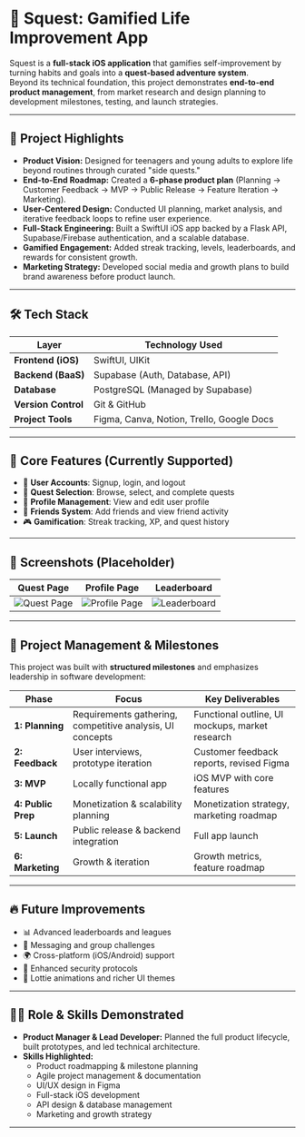 # 📱 Squest: Gamified Life Improvement App

Squest is a **full-stack iOS application** that gamifies self-improvement by turning habits and goals into a **quest-based adventure system**.  
Beyond its technical foundation, this project demonstrates **end-to-end product management**, from market research and design planning to development milestones, testing, and launch strategies.

---

## 🎯 Project Highlights

- **Product Vision:** Designed for teenagers and young adults to explore life beyond routines through curated "side quests."  
- **End-to-End Roadmap:** Created a **6-phase product plan** (Planning → Customer Feedback → MVP → Public Release → Feature Iteration → Marketing).  
- **User-Centered Design:** Conducted UI planning, market analysis, and iterative feedback loops to refine user experience.  
- **Full-Stack Engineering:** Built a SwiftUI iOS app backed by a Flask API, Supabase/Firebase authentication, and a scalable database.  
- **Gamified Engagement:** Added streak tracking, levels, leaderboards, and rewards for consistent growth.  
- **Marketing Strategy:** Developed social media and growth plans to build brand awareness before product launch.

---

## 🛠️ Tech Stack

| Layer                   | Technology Used                          |
|-------------------------|-----------------------------------------|
| **Frontend (iOS)**      | SwiftUI, UIKit                          |
| **Backend (BaaS)**      | Supabase (Auth, Database, API)          |
| **Database**            | PostgreSQL (Managed by Supabase)        |
| **Version Control**     | Git & GitHub                            |
| **Project Tools**       | Figma, Canva, Notion, Trello, Google Docs |


---

## 🧩 Core Features (Currently Supported)

- 🔐 **User Accounts**: Signup, login, and logout  
- 🧭 **Quest Selection**: Browse, select, and complete quests  
- 👤 **Profile Management**: View and edit user profile  
- 🤝 **Friends System**: Add friends and view friend activity  
- 🎮 **Gamification**: Streak tracking, XP, and quest history

---

## 📸 Screenshots (Placeholder)

| Quest Page | Profile Page | Leaderboard |
|------------|-------------|------------|
| ![Quest Page](link-to-image) | ![Profile Page](link-to-image) | ![Leaderboard](link-to-image) |

---

## 🚀 Project Management & Milestones

This project was built with **structured milestones** and emphasizes leadership in software development:

| Phase | Focus | Key Deliverables |
|------|-------|------------------|
| **1: Planning** | Requirements gathering, competitive analysis, UI concepts | Functional outline, UI mockups, market research |
| **2: Feedback** | User interviews, prototype iteration | Customer feedback reports, revised Figma |
| **3: MVP** | Locally functional app | iOS MVP with core features |
| **4: Public Prep** | Monetization & scalability planning | Monetization strategy, marketing roadmap |
| **5: Launch** | Public release & backend integration | Full app launch |
| **6: Marketing** | Growth & iteration | Growth metrics, feature roadmap |

---

## 🔥 Future Improvements

- 📊 Advanced leaderboards and leagues  
- 💬 Messaging and group challenges  
- 🌍 Cross-platform (iOS/Android) support  
- 🔐 Enhanced security protocols  
- 🎨 Lottie animations and richer UI themes  

---

## 👨‍💻 Role & Skills Demonstrated

- **Product Manager & Lead Developer:** Planned the full product lifecycle, built prototypes, and led technical architecture.  
- **Skills Highlighted:**  
  - Product roadmapping & milestone planning  
  - Agile project management & documentation  
  - UI/UX design in Figma  
  - Full-stack iOS development  
  - API design & database management  
  - Marketing and growth strategy  

---
